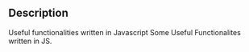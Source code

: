 
## Description
Useful functionalities written in Javascript
Some Useful Functionalites written in JS.
